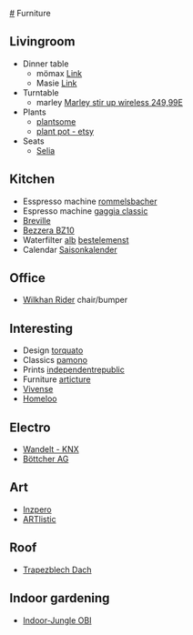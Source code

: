 [#](#) Furniture

## Livingroom
  - Dinner table
    - mömax [Link](https://www.vidarholen.net/contents/blog/?p=904)
    - Masie [Link](https://www.themasie.com/de/)
  - Turntable
    - marley [Marley stir up wireless 249,99E](https://www.thehouseofmarley.de/stir-it-up-wireless-1.html)
  - Plants
    - [plantsome](https://www.plantsome.de/)
    - [plant pot - etsy](https://www.etsy.com/listing/933513376/indoor-plant-pot-willow)
  - Seats
    - [Selia](https://kavehome.com/de/de/p/selia-stuhl-mit-antikem-nussbaumfinish)

## Kitchen
  - Esspresso machine [rommelsbacher](https://www.rommelsbacher.de/de/kaffee-espresso-center-eks-3010.html)
  - Espresso machine [gaggia classic](https://www.gaggia.de/manual-machines/new-classic/)
  - [Breville](https://www.breville.com/us/en/products/espresso/bes920.html)
  - [Bezzera BZ10](https://www.coffeecircle.com/de/p/bezzera-bz10-mit-eureka-mci)
  - Waterfilter [alb](https://alb-filter.com/collections/trinkwasserfilter/products/alb-filter-untertisch-komplett-set) [bestelemenst](https://bestelements.de/de)
  - Calendar [Saisonkalender](https://www.gemuese-der-saison.de/produktseite/wandkalender-obst-und-gem%C3%BCse-der-saison)

## Office
  - [Wilkhan Rider](https://shop.wilkhahn.com/Rider-Stehhilfe/205) chair/bumper

## Interesting
  - Design [torquato](https://www.torquato.de/)
  - Classics [pamono](https://www.pamono.de/)
  - Prints [independentrepublic](https://www.independentrepublic.it/collections/prints/products/sacred-profane-iii-4-prints-pack)
  - Furniture [articture](https://articture.com)
  - [Vivense](https://www.vivense.de/)
  - [Homeloo](https://homeloo.com/shop/)

## Electro

  - [Wandelt - KNX](https://www.elektro-wandelt.de)
  - [Böttcher AG](https://www.bueromarkt-ag.de)

## Art

  - [Inzpero](https://inzpero.de/)
  - [ARTlistic](https://artlistic.com)

## Roof

 - [Trapezblech Dach](https://www.trapezbleche.com)
  
## Indoor gardening

  - [Indoor-Jungle
    OBI](https://www.obi.de/magazin/indoor-jungle)
